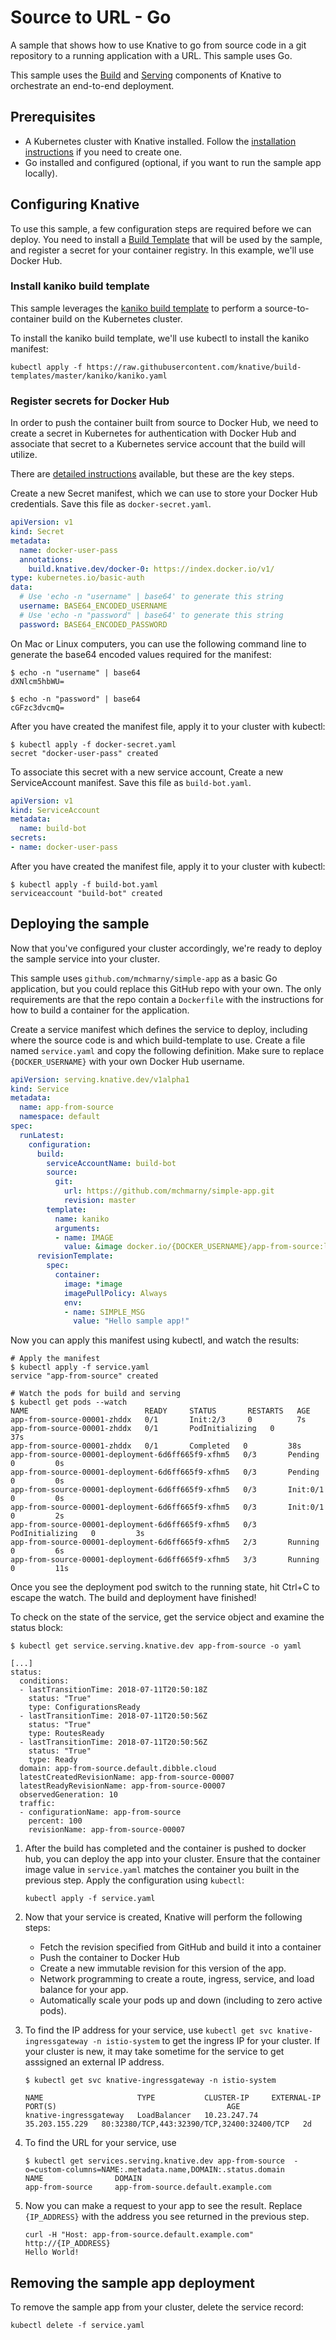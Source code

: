 # Source to URL - Go

A sample that shows how to use Knative to go from source code in a git
repository to a running application with a URL. This sample uses Go.

This sample uses the [Build](../../../build/README.md) and [Serving](../../README.md)
components of Knative to orchestrate an end-to-end deployment.

## Prerequisites

* A Kubernetes cluster with Knative installed. Follow the
  [installation instructions](https://github.com/knative/docs/blob/master/install/README.md) if you need
  to create one.
* Go installed and configured (optional, if you want to run the sample app
  locally).

## Configuring Knative

To use this sample, a few configuration steps are required before we can deploy.
You need to install a [Build Template](https://github.com/knative/build-templates)
that will be used by the sample, and register a secret for your container
registry. In this example, we'll use Docker Hub.

### Install kaniko build template

This sample leverages the [kaniko build template](https://github.com/knative/build-templates/tree/master/kaniko)
to perform a source-to-container build on the Kubernetes cluster.

To install the kaniko build template, we'll use kubectl to install the kaniko
manifest:

```shell
kubectl apply -f https://raw.githubusercontent.com/knative/build-templates/master/kaniko/kaniko.yaml
```

### Register secrets for Docker Hub

In order to push the container built from source to Docker Hub, we need to
create a secret in Kubernetes for authentication with Docker Hub and associate
that secret to a Kubernetes service account that the build will utilize.

There are [detailed instructions](https://github.com/knative/docs/blob/master/build/auth.md#basic-authentication-docker)
available, but these are the key steps.

Create a new Secret manifest, which we can use to store your Docker Hub
credentials. Save this file as `docker-secret.yaml`.

```yaml
apiVersion: v1
kind: Secret
metadata:
  name: docker-user-pass
  annotations:
    build.knative.dev/docker-0: https://index.docker.io/v1/
type: kubernetes.io/basic-auth
data:
  # Use 'echo -n "username" | base64' to generate this string
  username: BASE64_ENCODED_USERNAME
  # Use 'echo -n "password" | base64' to generate this string
  password: BASE64_ENCODED_PASSWORD
```

On Mac or Linux computers, you can use the following command line to generate
the base64 encoded values required for the manifest:

```shell
$ echo -n "username" | base64
dXNlcm5hbWU=

$ echo -n "password" | base64
cGFzc3dvcmQ=
```

After you have created the manifest file, apply it to your cluster with kubectl:

```shell
$ kubectl apply -f docker-secret.yaml
secret "docker-user-pass" created
```

To associate this secret with a new service account, Create a new ServiceAccount
manifest. Save this file as `build-bot.yaml`.

```yaml
apiVersion: v1
kind: ServiceAccount
metadata:
  name: build-bot
secrets:
- name: docker-user-pass
```

After you have created the manifest file, apply it to your cluster with kubectl:

```shell
$ kubectl apply -f build-bot.yaml
serviceaccount "build-bot" created
```

## Deploying the sample

Now that you've configured your cluster accordingly, we're ready to deploy the
sample service into your cluster.

This sample uses `github.com/mchmarny/simple-app` as a basic Go application, but
you could replace this GitHub repo with your own. The only requirements are that
the repo contain a `Dockerfile` with the instructions for how to build a
container for the application.

Create a service manifest which defines the service to deploy, including where
the source code is and which build-template to use. Create a file named
`service.yaml` and copy the following definition. Make sure to replace
`{DOCKER_USERNAME}` with your own Docker Hub username.

```yaml
apiVersion: serving.knative.dev/v1alpha1
kind: Service
metadata:
  name: app-from-source
  namespace: default
spec:
  runLatest:
    configuration:
      build:
        serviceAccountName: build-bot
        source:
          git:
            url: https://github.com/mchmarny/simple-app.git
            revision: master
        template:
          name: kaniko
          arguments:
          - name: IMAGE
            value: &image docker.io/{DOCKER_USERNAME}/app-from-source:latest
      revisionTemplate:
        spec:
          container:
            image: *image
            imagePullPolicy: Always
            env:
            - name: SIMPLE_MSG
              value: "Hello sample app!"
```

Now you can apply this manifest using kubectl, and watch the results:

```shell
# Apply the manifest
$ kubectl apply -f service.yaml
service "app-from-source" created

# Watch the pods for build and serving
$ kubectl get pods --watch
NAME                          READY     STATUS       RESTARTS   AGE
app-from-source-00001-zhddx   0/1       Init:2/3     0          7s
app-from-source-00001-zhddx   0/1       PodInitializing   0         37s
app-from-source-00001-zhddx   0/1       Completed   0         38s
app-from-source-00001-deployment-6d6ff665f9-xfhm5   0/3       Pending   0         0s
app-from-source-00001-deployment-6d6ff665f9-xfhm5   0/3       Pending   0         0s
app-from-source-00001-deployment-6d6ff665f9-xfhm5   0/3       Init:0/1   0         0s
app-from-source-00001-deployment-6d6ff665f9-xfhm5   0/3       Init:0/1   0         2s
app-from-source-00001-deployment-6d6ff665f9-xfhm5   0/3       PodInitializing   0         3s
app-from-source-00001-deployment-6d6ff665f9-xfhm5   2/3       Running   0         6s
app-from-source-00001-deployment-6d6ff665f9-xfhm5   3/3       Running   0         11s
```

Once you see the deployment pod switch to the running state, hit Ctrl+C to
escape the watch. The build and deployment have finished!

To check on the state of the service, get the service object and examine the 
status block:

```shell
$ kubectl get service.serving.knative.dev app-from-source -o yaml

[...]
status:
  conditions:
  - lastTransitionTime: 2018-07-11T20:50:18Z
    status: "True"
    type: ConfigurationsReady
  - lastTransitionTime: 2018-07-11T20:50:56Z
    status: "True"
    type: RoutesReady
  - lastTransitionTime: 2018-07-11T20:50:56Z
    status: "True"
    type: Ready
  domain: app-from-source.default.dibble.cloud
  latestCreatedRevisionName: app-from-source-00007
  latestReadyRevisionName: app-from-source-00007
  observedGeneration: 10
  traffic:
  - configurationName: app-from-source
    percent: 100
    revisionName: app-from-source-00007
```


1. After the build has completed and the container is pushed to docker hub, you
   can deploy the app into your cluster. Ensure that the container image value
   in `service.yaml` matches the container you built in
   the previous step. Apply the configuration using `kubectl`:

    ```shell
    kubectl apply -f service.yaml
    ```

1. Now that your service is created, Knative will perform the following steps:
   * Fetch the revision specified from GitHub and build it into a container
   * Push the container to Docker Hub
   * Create a new immutable revision for this version of the app.
   * Network programming to create a route, ingress, service, and load balance for your app.
   * Automatically scale your pods up and down (including to zero active pods).

1. To find the IP address for your service, use
   `kubectl get svc knative-ingressgateway -n istio-system` to get the ingress IP for your
   cluster. If your cluster is new, it may take sometime for the service to get asssigned
   an external IP address.

    ```shell
    $ kubectl get svc knative-ingressgateway -n istio-system

    NAME                     TYPE           CLUSTER-IP     EXTERNAL-IP      PORT(S)                                      AGE
    knative-ingressgateway   LoadBalancer   10.23.247.74   35.203.155.229   80:32380/TCP,443:32390/TCP,32400:32400/TCP   2d

    ```

1. To find the URL for your service, use

    ```shell
    $ kubectl get services.serving.knative.dev app-from-source  -o=custom-columns=NAME:.metadata.name,DOMAIN:.status.domain
    NAME                DOMAIN
    app-from-source     app-from-source.default.example.com
    ```

1. Now you can make a request to your app to see the result. Replace
   `{IP_ADDRESS}` with the address you see returned in the previous step.

    ```shell
    curl -H "Host: app-from-source.default.example.com" http://{IP_ADDRESS}
    Hello World!
    ```

## Removing the sample app deployment

To remove the sample app from your cluster, delete the service record:

```shell
kubectl delete -f service.yaml
```
